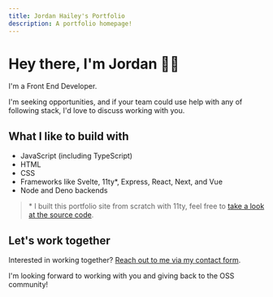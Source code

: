 ```yaml
---
title: Jordan Hailey's Portfolio
description: A portfolio homepage!
---
```

# Hey there, I'm Jordan 👋🏽

<span class="font-xlg">I'm a Front End Developer.</span>

I'm seeking opportunities, and if your team could use help with any of following stack, I'd love to discuss working with you.

## What I like to build with
- JavaScript (including TypeScript)
- HTML
- CSS
- Frameworks like Svelte, 11ty\*, Express, React, Next, and Vue
- Node and Deno backends
> \* I built this portfolio site from scratch with 11ty, feel free to [take a look at the source code](https://github.com/jordanhailey/jordanhailey).

## Let's work together
<div id="contact-me">
<p>Interested in working together? <a href="/contact">Reach out to me via my contact form</a>.</p>
<p>I'm looking forward to working with you and giving back to the OSS community!</p>
</div>
<div id="contact-me-submitted" style="display:none">
  <p>
    Thanks for reaching out to me via <a href="/contact">my contact form</a>.
  <em>If you require an urgent response</em>, please feel free to reach out to me on
  <a href="https://www.linkedin.com/in/jordanhailey/" target="_blank" rel="noopenner noreferrer">LinkedIn</a> or <a href="https://twitter.com/Halfro_American" target="_blank" rel="noopenner noreferrer">Twitter</a>.
  </p>
</div>
<script>
if (sessionStorage.getItem("contact-form-submitted")) { // TODO: change to localStorage
  let daysSince = Math.floor((Date.now() - Number(sessionStorage.getItem("contact-form-submitted")))/8.64e7);
  if (daysSince < 0 || daysSince > 3) localStorage.removeItem("contact-form-submitted")
  else {
    document.querySelector("#contact-me").style = "display:none;";
    document.querySelector("#contact-me-submitted").style = "";
  }
}
</script>
